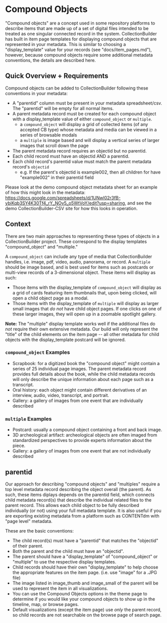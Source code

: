 # Compound Objects

"Compound objects" are a concept used in some repository platforms to describe items that are made up of a set of digital files intended to be treated as one singular connected record in the system.
CollectionBuilder has built in item page templates for displaying compound objects that are represented in your metadata.
This is similar to choosing a "display_template" value for your records (see "docs/item_pages.md"), however, because compound objects require some additional metadata conventions, the details are described here.

## Quick Overview + Requirements

Compound objects can be added to CollectionBuilder following these conventions in your metadata:

- A "parentid" column must be present in your metadata spreadsheet/csv. The "parentid" will be empty for all normal items. 
- A parent metadata record must be created for each compound object with a display_template value of either `compound_object` or `multiple`. 
    - a `compound_object` will display a grid of collected items (of any accepted CB type) whose metadata and media can be viewed in a series of browsable modals
    - a `multiple` is image based and will display a vertical series of larger images that scroll down the page
- The parent metadata record requires an objectid but no parentid.
- Each child record must have an objectid AND a parentid.
- Each child record's parentid value must match the parent metadata record's `objectid` 
    - e.g. If the parent's objectid is example002, then all children for have "example002" in their parentid field

Please look at the demo compound object metadata sheet for an example of how this might look in the metadata: <https://docs.google.com/spreadsheets/d/1UNwl02r3fB-ybiKqb3SY4K30Tf4_rY_NOv5_o5WtVoY/edit?usp=sharing>, and see the demo CollectionBuilder-CSV site for how this looks in operation. 

## Context 

There are two main approaches to representing these types of objects in a CollectionBuilder project. These correspond to the display templates "compound_object" and "multiple." 

A `compound_object` can include any type of media that CollectionBuilder handles, i.e. image, pdf, video, audio, panorama, or record. A `multiple` should be image based, and is best used for items such as postcards or multi-view records of a 3-dimensional object. These items will display as such: 

- Those items with the display_template of `compound_object` will display as a grid of cards featuring item thumbnails that, upon being clicked, will open a child object page as a modal. 
- Those items with the display_template of `multiple` will display as larger small images that *do not* have child object pages. If one clicks on one of these larger images, they will open up in a zoomable spotlight gallery.

**Note:** The "multiple" display template works well if the additional files do *not* require their own extensive metadata. Our build will only represent the "title" of the child elements on the item page -- all other metadata for child objects with the display_template postcard will be ignored. 

### `compound_object` Examples

- Scrapbook: for a digitized book the "compound object" might contain a series of 25 individual page images. The parent metadata record provides full details about the book, while the child metadata records will only describe the unique information about each page such as a transcript.
- Oral history: each object might contain different derivatives of an interview, audio, video, transcript, and portrait.
- Gallery: a gallery of images from one event that are individually described

### `multiple` Examples

- Postcard: usually a compound object containing a front and back image. 
- 3D archeological artifact: archeological objects are often imaged from standardized perspectives to provide experts information about the piece.
- Gallery: a gallery of images from one event that are not individually described
 
## parentid

Our approach for describing "compound objects" and "multiples" require a top level metadata record describing the object overall (the parent). As such, these items diplays depends on the parentid field, which connects child metadata record(s) that describe the individual related files to the parent record. 
This allows each child object to be fully described individually (or not) using your full metadata template.
It is also useful if you are exporting existing metadata from a platform such as CONTENTdm with "page level" metadata.

These are the basic conventions:

- The child record(s) must have a "parentid" that matches the "objectid" of their parent.
- Both the parent and the child must have an "objectid".
- The parent should have a "display_template" of "compound_object" or "multiple" to use the respective display templates.
- Child records should have their own "display_template" to help choose the appropriate features on the item page. (i.e. use "image" for a .JPG file)
- The image listed in image_thumb and image_small of the parent will be used to represent the item in all visualizations.
- You can use the Compound Objects options in the theme page to determine if you would like your compound objects to show up in the timeline, map, or browse pages.
- Default visualizations (except the item page) use *only* the parent record, so child records are not searchable on the browse page of search page.
